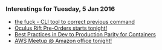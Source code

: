 ### Interestings for Tuesday, 5 Jan 2016

* [the fuck - CLI tool to correct previous command](https://github.com/nvbn/thefuck)
* [Oculus Rift Pre-Orders starts tonight!](https://www.oculus.com/en-us/blog/oculus-rift-pre-orders-to-open-on-jan-6/)
* [Best Practices in Dev to Production Parity for Containers](http://www.heavybit.com/library/video/2015-06-02-jerome-petazzoni)
* [AWS Meetup @ Amazon office tonight!](http://www.meetup.com/AWS-SG/events/226964694/)
